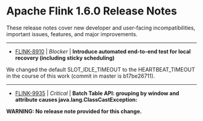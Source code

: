 
<!---
# Licensed to the Apache Software Foundation (ASF) under one
# or more contributor license agreements.  See the NOTICE file
# distributed with this work for additional information
# regarding copyright ownership.  The ASF licenses this file
# to you under the Apache License, Version 2.0 (the
# "License"); you may not use this file except in compliance
# with the License.  You may obtain a copy of the License at
#
#     http://www.apache.org/licenses/LICENSE-2.0
#
# Unless required by applicable law or agreed to in writing, software
# distributed under the License is distributed on an "AS IS" BASIS,
# WITHOUT WARRANTIES OR CONDITIONS OF ANY KIND, either express or implied.
# See the License for the specific language governing permissions and
# limitations under the License.
-->
# Apache Flink  1.6.0 Release Notes

These release notes cover new developer and user-facing incompatibilities, important issues, features, and major improvements.


---

* [FLINK-8910](https://issues.apache.org/jira/browse/FLINK-8910) | *Blocker* | **Introduce automated end-to-end test for local recovery (including sticky scheduling)**

We changed the default SLOT\_IDLE\_TIMEOUT to the HEARTBEAT\_TIMEOUT in the course of this work (commit in master is b17be26711).


---

* [FLINK-9935](https://issues.apache.org/jira/browse/FLINK-9935) | *Critical* | **Batch Table API: grouping by window and attribute causes java.lang.ClassCastException:**

**WARNING: No release note provided for this change.**



